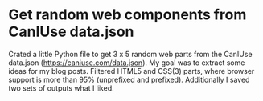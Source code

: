 # Get random web components from CanIUse data.json

Crated a little Python file to get 3 x 5 random web parts from the CanIUse data.json (https://caniuse.com/data.json). My goal was to extract some ideas for my blog posts.
Filtered HTML5 and CSS(3) parts, where browser support is more than 95% (unprefixed and prefixed). Additionally I saved two sets of outputs what I liked.
